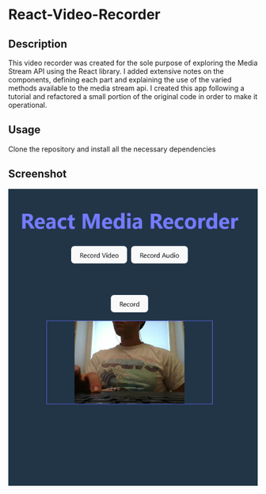 # React-Video-Recorder
## Description

This video recorder was created for the sole purpose of exploring the Media Stream API
using the React library. I added extensive notes on the components, defining each part
and explaining the use of the varied methods available to the media stream api. I created
this app following a tutorial and refactored a small portion of the original code in order
to make it operational.

## Usage

Clone the repository and install all the necessary dependencies

## Screenshot

<img src='Screenshot.png'>

